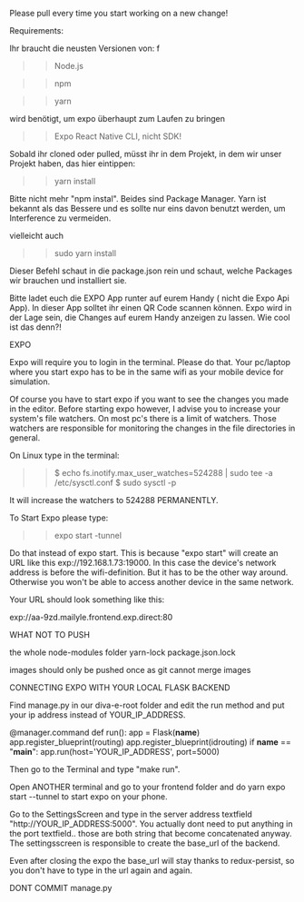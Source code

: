 Please pull every time you start working on a new change!



 Requirements: 

Ihr braucht die neusten Versionen von: 
f


>>Node.js

>>npm

>>yarn

wird benötigt, um expo überhaupt zum Laufen zu bringen

>>Expo React Native CLI, nicht SDK!


Sobald ihr cloned oder pulled, müsst ihr in dem Projekt, in dem wir unser Projekt haben, das hier eintippen:

>>yarn install 

Bitte nicht mehr "npm instal". Beides sind Package Manager. Yarn ist bekannt als das Bessere und es sollte nur eins davon benutzt werden, um Interference zu vermeiden. 

vielleicht auch 

>>sudo yarn install

Dieser Befehl schaut in die package.json rein und schaut, welche Packages wir brauchen und installiert sie. 



Bitte ladet euch die EXPO App runter auf eurem Handy ( nicht die Expo Api App). In dieser App solltet ihr einen QR Code scannen können. Expo wird in der Lage sein, die Changes auf eurem Handy anzeigen zu lassen.
Wie cool ist das denn?!




EXPO 


Expo will require you to login in the terminal. Please do that.
Your pc/laptop where you start expo has to be in the same wifi as your mobile device for simulation. 

Of course you have to start expo if you want to see the changes you made in the editor. 
Before starting expo however, I advise you to increase your system's file watchers. On most pc's there is a limit of watchers. 
Those watchers are responsible for monitoring the changes in the file directories in general. 


On Linux type in the terminal: 


>> $ echo fs.inotify.max_user_watches=524288 | sudo tee -a /etc/sysctl.conf
>> $ sudo sysctl -p

It will increase the watchers to 524288 PERMANENTLY. 

To Start Expo please type: 

>> expo start -tunnel 

Do that instead of expo start. This is because "expo start" will create an URL like this exp://192.168.1.73:19000. 
In this case the device's network address is before the wifi-definition. But it has to be 
the other way around. Otherwise you won't be able to access another device in the same network. 


Your URL should look something like this: 

exp://aa-9zd.mailyle.frontend.exp.direct:80



WHAT NOT TO PUSH

the whole node-modules folder
yarn-lock
package.json.lock 

images should only be pushed once as git cannot merge images 




CONNECTING EXPO WITH YOUR LOCAL FLASK BACKEND

Find manage.py in our diva-e-root folder and edit the run method and put your ip address instead of YOUR_IP_ADDRESS. 

@manager.command
def run():
    app = Flask(__name__)
    app.register_blueprint(routing)
    app.register_blueprint(idrouting)
    if __name__ == "__main__":
        app.run(host='YOUR_IP_ADDRESS', port=5000)


Then go to the Terminal and type "make run". 

Open ANOTHER terminal and go to your frontend folder and do yarn expo start --tunnel to start expo on your phone. 

Go to the SettingsScreen and type in the server address textfield  "http://YOUR_IP_ADDRESS:5000". You actually dont need to put anything in the port textfield.. those are both string
that become concatenated anyway. The settingsscreen is responsible to create the base_url of the backend. 

Even after closing the expo the base_url will stay thanks to redux-persist, so you don't have to type in the url again and again. 



DONT COMMIT manage.py





